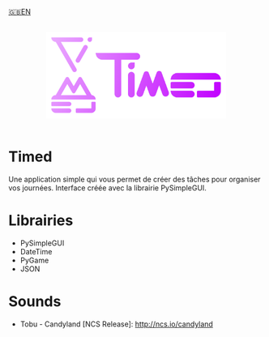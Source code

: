 <a href='https://github.com/Zeyko14/Timed/blob/main/README.md'>🇬🇧EN</a>

<br>
<div align='center'>
  <img src="icons/Timed.png" alt="Timed's Logo" style="height: 170px">
</div>
<br>

# Timed
Une application simple qui vous permet de créer des tâches pour organiser vos journées.
Interface créée avec la librairie PySimpleGUI.
# Librairies
- PySimpleGUI 
- DateTime
- PyGame
- JSON
# Sounds
- Tobu - Candyland [NCS Release]: http://ncs.io/candyland